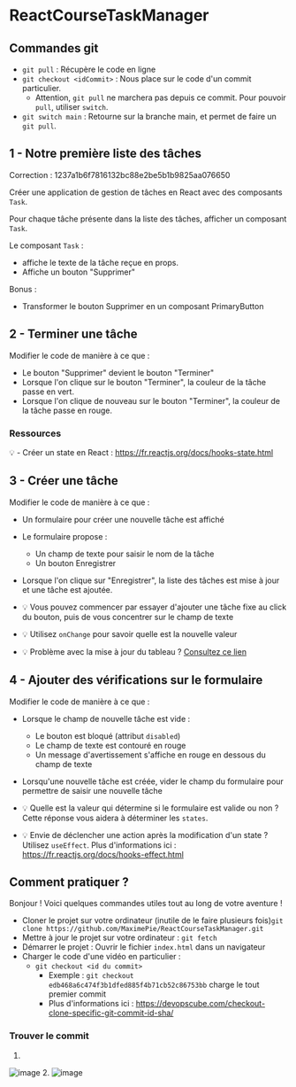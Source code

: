 # ReactCourseTaskManager

## Commandes git 

- `git pull` : Récupère le code en ligne
- `git checkout <idCommit>` : Nous place sur le code d'un commit particulier. 
  - Attention, `git pull` ne marchera pas depuis ce commit. Pour pouvoir `pull`, utiliser `switch`.
- `git switch main` : Retourne sur la branche main, et permet de faire un `git pull`.

## 1 - Notre première liste des tâches

Correction : 1237a1b6f7816132bc88e2be5b1b9825aa076650

Créer une application de gestion de tâches en React avec des composants `Task`.

Pour chaque tâche présente dans la liste des tâches, afficher un composant `Task`.

Le composant `Task` :
- affiche le texte de la tâche reçue en props.
- Affiche un bouton "Supprimer"

Bonus :
- Transformer le bouton Supprimer en un composant PrimaryButton

## 2 - Terminer une tâche

Modifier le code de manière à ce que : 
- Le bouton "Supprimer" devient le bouton "Terminer"
- Lorsque l'on clique sur le bouton "Terminer", la couleur de la tâche passe en vert. 
- Lorsque l'on clique de nouveau sur le bouton "Terminer", la couleur de la tâche passe en rouge.

### Ressources 
💡 - Créer un state en React : https://fr.reactjs.org/docs/hooks-state.html

## 3 - Créer une tâche 

Modifier le code de manière à ce que :
- Un formulaire pour créer une nouvelle tâche est affiché
- Le formulaire propose :
  - Un champ de texte pour saisir le nom de la tâche 
  - Un bouton Enregistrer
- Lorsque l'on clique sur "Enregistrer", la liste des tâches est mise à jour et une tâche est ajoutée.

- 💡 Vous pouvez commencer par essayer d'ajouter une tâche fixe au click du bouton, puis
de vous concentrer sur le champ de texte
- 💡 Utilisez `onChange` pour savoir quelle est la nouvelle valeur
- 💡 Problème avec la mise à jour du tableau ? [Consultez ce lien](https://www.google.com/search?q=React+update+array+in+state&rlz=1C1CHBF_frFR884FR884&oq=React+update+array+in+state&aqs=chrome..69i57j0i19j69i64l3.7152j0j7&sourceid=chrome&ie=UTF-8)

## 4 - Ajouter des vérifications sur le formulaire 

Modifier le code de manière à ce que : 
- Lorsque le champ de nouvelle tâche est vide : 
  - Le bouton est bloqué (attribut `disabled`)
  - Le champ de texte est contouré en rouge
  - Un message d'avertissement s'affiche en rouge en dessous du champ de texte

- Lorsqu'une nouvelle tâche est créée, vider le champ du formulaire pour permettre de saisir une nouvelle tâche

- 💡 Quelle est la valeur qui détermine si le formulaire est valide ou non ? Cette réponse vous aidera à déterminer les `states`.
- 💡 Envie de déclencher une action après la modification d'un state ? Utilisez `useEffect`. Plus d'informations ici : https://fr.reactjs.org/docs/hooks-effect.html


## Comment pratiquer ?

Bonjour !
Voici quelques commandes utiles tout au long de votre aventure !

- Cloner le projet sur votre ordinateur (inutile de le faire plusieurs fois)`git clone https://github.com/MaximePie/ReactCourseTaskManager.git`
- Mettre à jour le projet sur votre ordinateur : `git fetch`
- Démarrer le projet : Ouvrir le fichier `index.html` dans un navigateur
- Charger le code d'une vidéo en particulier :
    - `git checkout <id du commit>`
        - Exemple : `git checkout edb468a6c474f3b1dfed885f4b71cb52c86753bb` charge le tout premier commit
        - Plus d'informations ici : https://devopscube.com/checkout-clone-specific-git-commit-id-sha/


### Trouver le commit
1.
![image](https://user-images.githubusercontent.com/16031936/165256254-bfab5051-f7fe-4b22-8484-0827a670d66c.png)
2.
![image](https://user-images.githubusercontent.com/16031936/165256327-6e083399-32e0-4bc9-bd41-7125ff14e751.png)


